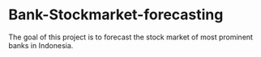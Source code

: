 # Bank-Stockmarket-forecasting
The goal of this project is to forecast the stock market of most prominent banks in Indonesia. 
